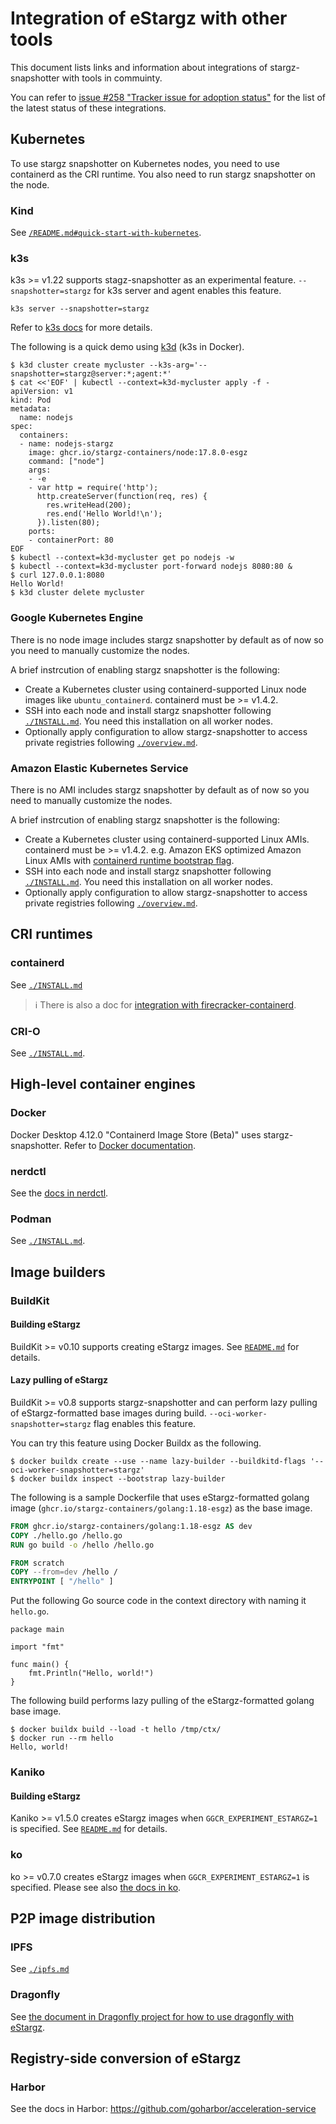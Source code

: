 # Integration of eStargz with other tools

This document lists links and information about integrations of stargz-snapshotter with tools in commuinty.

You can refer to [issue #258 "Tracker issue for adoption status"](https://github.com/containerd/stargz-snapshotter/issues/258) for the list of the latest status of these integrations.

## Kubernetes

To use stargz snapshotter on Kubernetes nodes, you need to use containerd as the CRI runtime.
You also need to run stargz snapshotter on the node.

### Kind

See [`/README.md#quick-start-with-kubernetes`](/README.md#quick-start-with-kubernetes).

### k3s

k3s >= v1.22 supports stagz-snapshotter as an experimental feature.
`--snapshotter=stargz` for k3s server and agent enables this feature.

```
k3s server --snapshotter=stargz
```

Refer to [k3s docs](https://docs.k3s.io/advanced#enabling-lazy-pulling-of-estargz-experimental) for more details.

The following is a quick demo using [k3d](https://github.com/k3d-io/k3d) (k3s in Docker).

```console
$ k3d cluster create mycluster --k3s-arg='--snapshotter=stargz@server:*;agent:*'
$ cat <<'EOF' | kubectl --context=k3d-mycluster apply -f -
apiVersion: v1
kind: Pod
metadata:
  name: nodejs
spec:
  containers:
  - name: nodejs-stargz
    image: ghcr.io/stargz-containers/node:17.8.0-esgz
    command: ["node"]
    args:
    - -e
    - var http = require('http');
      http.createServer(function(req, res) {
        res.writeHead(200);
        res.end('Hello World!\n');
      }).listen(80);
    ports:
    - containerPort: 80
EOF
$ kubectl --context=k3d-mycluster get po nodejs -w
$ kubectl --context=k3d-mycluster port-forward nodejs 8080:80 &
$ curl 127.0.0.1:8080
Hello World!
$ k3d cluster delete mycluster
```

### Google Kubernetes Engine

There is no node image includes stargz snapshotter by default as of now so you need to manually customize the nodes.

A brief instrcution of enabling stargz snapshotter is the following:

- Create a Kubernetes cluster using containerd-supported Linux node images like `ubuntu_containerd`. containerd must be >= v1.4.2.
- SSH into each node and install stargz snapshotter following [`./INSTALL.md`](./INSTALL.md#install-stargz-snapshotter-for-containerd-with-systemd). You need this installation on all worker nodes.
- Optionally apply configuration to allow stargz-snapshotter to access private registries following [`./overview.md`](./overview.md#authentication).

### Amazon Elastic Kubernetes Service

There is no AMI includes stargz snapshotter by default as of now so you need to manually customize the nodes.

A brief instrcution of enabling stargz snapshotter is the following:

- Create a Kubernetes cluster using containerd-supported Linux AMIs. containerd must be >= v1.4.2. e.g. Amazon EKS optimized Amazon Linux AMIs with [containerd runtime bootstrap flag](https://docs.aws.amazon.com/eks/latest/userguide/eks-optimized-ami.html).
- SSH into each node and install stargz snapshotter following [`./INSTALL.md`](./INSTALL.md#install-stargz-snapshotter-for-containerd-with-systemd). You need this installation on all worker nodes.
- Optionally apply configuration to allow stargz-snapshotter to access private registries following [`./overview.md`](./overview.md#authentication).

## CRI runtimes

### containerd

See [`./INSTALL.md`](./INSTALL.md#install-stargz-snapshotter-for-containerd-with-systemd)

> :information_source: There is also a doc for [integration with firecracker-containerd](https://github.com/firecracker-microvm/firecracker-containerd/blob/24f1fcf99ebf6edcb94edd71a2affbcdae6b08e7/docs/remote-snapshotter-getting-started.md).

### CRI-O

See [`./INSTALL.md`](./INSTALL.md#install-stargz-store-for-cri-opodman-with-systemd).

## High-level container engines

### Docker

Docker Desktop 4.12.0 "Containerd Image Store (Beta)" uses stargz-snapshotter.
Refer to [Docker documentation](https://docs.docker.com/desktop/containerd/).

### nerdctl

See the [docs in nerdctl](https://github.com/containerd/nerdctl/blob/main/docs/stargz.md).

### Podman

See [`./INSTALL.md`](./INSTALL.md#install-stargz-store-for-cri-opodman-with-systemd).

## Image builders

### BuildKit

#### Building eStargz

BuildKit >= v0.10 supports creating eStargz images.
See [`README.md`](/README.md#building-estargz-images-using-buildkit) for details.

#### Lazy pulling of eStargz

BuildKit >= v0.8 supports stargz-snapshotter and can perform lazy pulling of eStargz-formatted base images during build.
`--oci-worker-snapshotter=stargz` flag enables this feature.

You can try this feature using Docker Buildx as the following.

```
$ docker buildx create --use --name lazy-builder --buildkitd-flags '--oci-worker-snapshotter=stargz'
$ docker buildx inspect --bootstrap lazy-builder
```

The following is a sample Dockerfile that uses eStargz-formatted golang image (`ghcr.io/stargz-containers/golang:1.18-esgz`) as the base image.

```Dockerfile
FROM ghcr.io/stargz-containers/golang:1.18-esgz AS dev
COPY ./hello.go /hello.go
RUN go build -o /hello /hello.go

FROM scratch
COPY --from=dev /hello /
ENTRYPOINT [ "/hello" ]
```

Put the following Go source code in the context directory with naming it `hello.go`.

```golang
package main

import "fmt"

func main() {
	fmt.Println("Hello, world!")
}
```

The following build performs lazy pulling of the eStargz-formatted golang base image.

```console
$ docker buildx build --load -t hello /tmp/ctx/
$ docker run --rm hello
Hello, world!
```

### Kaniko

#### Building eStargz

Kaniko >= v1.5.0 creates eStargz images when `GGCR_EXPERIMENT_ESTARGZ=1` is specified.
See [`README.md`](/README.md#building-estargz-images-using-kaniko) for details.

### ko

ko >= v0.7.0 creates eStargz images when `GGCR_EXPERIMENT_ESTARGZ=1` is specified.
Please see also [the docs in ko](https://github.com/ko-build/ko/blob/f70e3cad38c3bbd232f51604d922b8baff31144e/docs/advanced/faq.md#can-i-optimize-images-for-estargz-support).

## P2P image distribution

### IPFS

See [`./ipfs.md`](./ipfs.md)

### Dragonfly

See [the document in Dragonfly project for how to use dragonfly with eStargz](https://d7y.io/docs/setup/integration/stargz/).

## Registry-side conversion of eStargz

### Harbor

See the docs in Harbor: https://github.com/goharbor/acceleration-service
